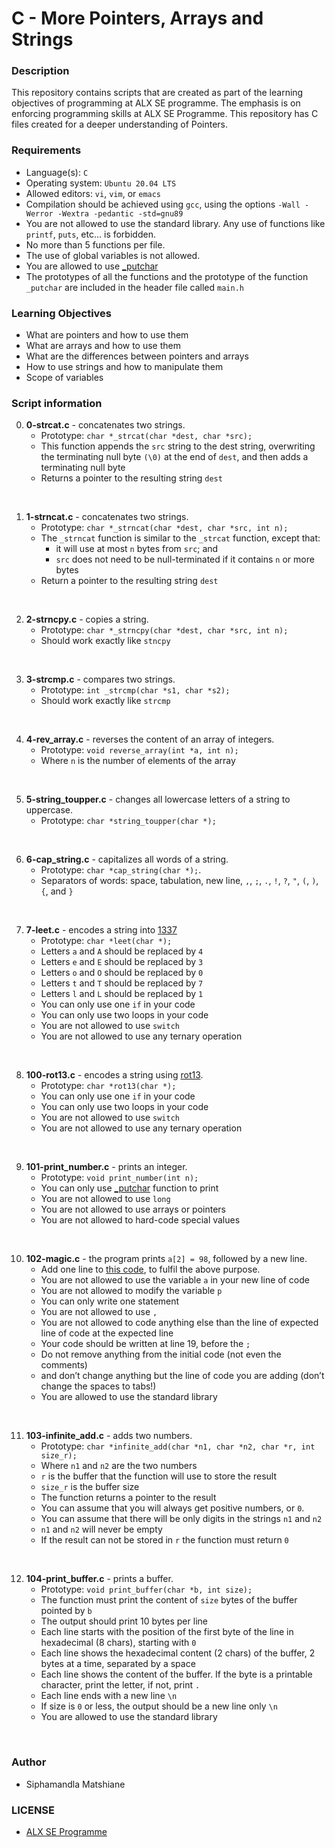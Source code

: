 # C - More Pointers, Arrays and Strings

### Description
This repository contains scripts that are created as part of the learning objectives of programming at ALX SE programme. The emphasis is on enforcing programming skills at ALX SE Programme. This repository has C files created for a deeper understanding of Pointers.

### Requirements
* Language(s): `C`
* Operating system: `Ubuntu 20.04 LTS`
* Allowed editors: `vi`, `vim`, or `emacs`
* Compilation should be achieved using `gcc`, using the options `-Wall -Werror -Wextra -pedantic -std=gnu89`
* You are not allowed to use the standard library. Any use of functions like `printf`, `puts`, etc… is forbidden.
* No more than 5 functions per file.
* The use of global variables is not allowed.
* You are allowed to use <a href="https://github.com/holbertonschool/_putchar.c/blob/master/_putchar.c">_putchar</a>
* The prototypes of all the functions and the prototype of the function `_putchar` are included in the header file called `main.h`

### Learning Objectives
* What are pointers and how to use them
* What are arrays and how to use them
* What are the differences between pointers and arrays
* How to use strings and how to manipulate them
* Scope of variables

### Script information
0. **0-strcat.c** - concatenates two strings.
    * Prototype: `char *_strcat(char *dest, char *src);`
    * This function appends the `src` string to the dest string, overwriting the terminating null byte `(\0)` at the end of `dest`, and then adds a terminating null byte
    * Returns a pointer to the resulting string `dest`
<br>

1. **1-strncat.c** -  concatenates two strings. 
    * Prototype: `char *_strncat(char *dest, char *src, int n);`
    * The `_strncat` function is similar to the `_strcat` function, except that:
        * it will use at most `n` bytes from `src`; and
        * `src` does not need to be null-terminated if it contains `n` or more bytes
    * Return a pointer to the resulting string `dest`
<br>

2. **2-strncpy.c** - copies a string.
    * Prototype: `char *_strncpy(char *dest, char *src, int n);`
    * Should work exactly like `stncpy`
<br>

3. **3-strcmp.c** - compares two strings.
    * Prototype: `int _strcmp(char *s1, char *s2);`
    * Should work exactly like `strcmp`
<br>

4. **4-rev_array.c** - reverses the content of an array of integers.
    * Prototype: `void reverse_array(int *a, int n);`
    * Where `n` is the number of elements of the array
<br>

5. **5-string_toupper.c** - changes all lowercase letters of a string to uppercase.
    * Prototype: `char *string_toupper(char *);`
<br>

6. **6-cap_string.c** - capitalizes all words of a string.
    * Prototype: `char *cap_string(char *);`.
    * Separators of words: space, tabulation, new line, `,`, `;`, `.`, `!`, `?`, `"`, `(`, `)`, `{`, and `}`
<br>

7. **7-leet.c** - encodes a string into <a href="https://intranet.alxswe.com/rltoken/9v9KfpvWnL0GoMu5mozbug">1337</a>
    * Prototype: `char *leet(char *);`
    * Letters `a` and `A` should be replaced by `4`
    * Letters `e` and `E` should be replaced by `3`
    * Letters `o` and `O` should be replaced by `0`
    * Letters `t` and `T` should be replaced by `7`
    * Letters `l` and `L` should be replaced by `1`
    * You can only use one `if` in your code
    * You can only use two loops in your code
    * You are not allowed to use `switch`
    * You are not allowed to use any ternary operation
<br>

8. **100-rot13.c** - encodes a string using <a href="https://intranet.alxswe.com/rltoken/YRxmNA7BnP6yZhl09TKX3A">rot13</a>.
    * Prototype: `char *rot13(char *);`
    * You can only use one `if` in your code
    * You can only use two loops in your code
    * You are not allowed to use `switch`
    * You are not allowed to use any ternary operation
<br>

9. **101-print_number.c** -  prints an integer.
    * Prototype: `void print_number(int n);`
    * You can only use <a href="https://github.com/holbertonschool/_putchar.c/blob/master/_putchar.c">_putchar</a> function to print
    * You are not allowed to use `long`
    * You are not allowed to use arrays or pointers
    * You are not allowed to hard-code special values
<br>

10. **102-magic.c** - the program prints `a[2] = 98`, followed by a new line.
    * Add one line to <a href="https://github.com/holbertonschool/make_magic_happen/blob/master/magic.c">this code</a>, to fulfil the above purpose.
    * You are not allowed to use the variable `a` in your new line of code
    * You are not allowed to modify the variable `p`
    * You can only write one statement
    * You are not allowed to use `,`
    * You are not allowed to code anything else than the line of expected line of code at the expected line
    * Your code should be written at line 19, before the `;`
    * Do not remove anything from the initial code (not even the comments)
    * and don’t change anything but the line of code you are adding (don’t change the spaces to tabs!)
    * You are allowed to use the standard library
<br>

11. **103-infinite_add.c** - adds two numbers.
    * Prototype: `char *infinite_add(char *n1, char *n2, char *r, int size_r);`
    * Where `n1` and `n2` are the two numbers
    * `r` is the buffer that the function will use to store the result
    * `size_r` is the buffer size
    * The function returns a pointer to the result
    * You can assume that you will always get positive numbers, or `0`.
    * You can assume that there will be only digits in the strings `n1` and `n2`
    * `n1` and `n2` will never be empty
    * If the result can not be stored in `r` the function must return `0`
<br>

12. **104-print_buffer.c** - prints a buffer.
    * Prototype: `void print_buffer(char *b, int size);`
    * The function must print the content of `size` bytes of the buffer pointed by `b`
    * The output should print 10 bytes per line
    * Each line starts with the position of the first byte of the line in hexadecimal (8 chars), starting with `0`
    * Each line shows the hexadecimal content (2 chars) of the buffer, 2 bytes at a time, separated by a space
    * Each line shows the content of the buffer. If the byte is a printable character, print the letter, if not, print `.`
    * Each line ends with a new line `\n`
    * If size is `0` or less, the output should be a new line only `\n`
    * You are allowed to use the standard library
<br>

### Author
* Siphamandla Matshiane

### LICENSE
* <a href="https://www.holbertonschool.com/">ALX SE Programme</a>

